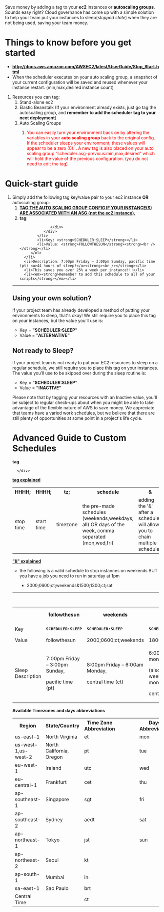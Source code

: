 <div id="main-content" class="wiki-content">
   <p style="text-align: left;">Save money by adding a tag to your <strong>ec2</strong> instances or <span style="color: rgb(0,0,0);"><strong>autoscaling groups</strong></span>. Sounds easy right? Cloud governance has come up with a simple solution to help your team put your instances to sleep(<em>stopped</em> <em>state</em>) when they are not being used, saving your team money.</p>
   <p style="text-align: left;">
   <div class="toc-macro client-side-toc-macro " data-headerelements="H1,H2,H3,H4,H5,H6,H7"></div>
   </p>
   <h1 style="text-align: left;" id="CostOptimization:SleepSchedule-EC2-Thingstoknowbeforeyougetstarted">Things to know before you get started</h1>
   <ul>
      <li style="text-align: left;"><strong><a href="http://docs.aws.amazon.com/AWSEC2/latest/UserGuide/Stop_Start.html" class="external-link" rel="nofollow">http://docs.aws.amazon.com/AWSEC2/latest/UserGuide/Stop_Start.html</a></strong></li>
      <li style="text-align: left;">When the scheduler executes on your auto scaling group, a snapshot of your current configuration will be saved and reused whenever your instance restart. (min,max,desired instance count)</li>
   </ul>
   <ol>
      <li style="text-align: left;">
         Resources you can tag:
         <ol>
            <li style="text-align: left;">Stand-alone ec2</li>
            <li style="text-align: left;">Elastic Beanstalk (If your environment already exists, just go tag the autoscaling group, and <strong>remember to add the scheduler tag to your next deployment</strong>)</li>
            <li style="text-align: left;">
               Auto Scaling Groups<br />
               <ol>
                  <li style="text-align: left;">
                     <p><span style="color: rgb(255,0,0);">You can easily turn your environment back on by altering the variables in your <strong>auto scaling group</strong> back to the original config. If the scheduler sleeps your environment, these values will appear to be a zero (0)… A new tag is also placed on your auto scaling group “scheduler:asg-previous:min,max,desired” which will hold the value of the previous configuration. (you do not need to edit the tag)</span></p>
                  </li>
               </ol>
            </li>
         </ol>
      </li>
   </ol>
   <p style="text-align: left;"> </p>
   <h1 id="CostOptimization:SleepSchedule-EC2-Quick-startguide"><strong>Quick-start guide</strong></h1>
   <ol>
      <li>
         Simply add the following tag key/value pair to your ec2 instance <strong>OR</strong> autoscaling group:
         <ol>
            <li><strong><u>TAG THE AUTO SCALING GROUP CONFIG IF YOUR INSTANCE(S) ARE ASSOCIATED WITH AN ASG (not the ec2 instance).</u></strong></li>
            <li>
               <div class="code panel pdl" style="border-width: 1px;">
                  <div class="codeHeader panelHeader pdl" style="border-bottom-width: 1px;"><b>tag</b></div>
                  <div class="codeContent panelContent pdl">
                    
                  </div>
               </div>
            </li>
            <li>Key: <strong>SCHEDULER:SLEEP</strong></li>
            <li>Value: <strong>FOLLOWTHESUN</strong><strong><br /></strong></li>
         </ol>
      </li>
      <li>Description: 7:00pm Friday – 3:00pm Sunday, pacific time (pt) <u>44 hours of sleep!</u><strong><br /></strong></li>
      <li>This saves you over 25% a week per instance!!!</li>
      <li><em><strong>Remember to add this schedule to all of your scripts</strong></em></li>
   </ol>
   <p> </p>
   <hr />
   <h2 id="CostOptimization:SleepSchedule-EC2-Usingyourownsolution?">Using your own solution?</h2>
   <p>If your project team has already developed a method of putting your environments to sleep, that's okay!  We still require you to place this tag on your instances, but the value you'll use is:</p>
   <ul>
      <li>Key = <strong>&quot;SCHEDULER:SLEEP&quot;</strong></li>
      <li>Value = <strong>&quot;ALTERNATIVE&quot;</strong></li>
   </ul>
   <p> </p>
   <h2 id="CostOptimization:SleepSchedule-EC2-NotreadytoSleep?">Not ready to Sleep?</h2>
   <p>If your project team is not ready to put your EC2 resources to sleep on a regular schedule, we still require you to place this tag on your instances. The value you'll use to be skipped over during the sleep routine is:</p>
   <ul>
      <li>Key = <strong>&quot;SCHEDULER:SLEEP&quot;</strong></li>
      <li>Value = <strong>&quot;INACTIVE&quot;</strong></li>
   </ul>
   <p>Please note that by tagging your resources with an Inactive value, you'll be subject to regular check-ups about when you might be able to take advantage of the flexible nature of AWS to save money.  We appreciate that teams have a varied work schedules, but we believe that there are still plenty of opportunities at some point in a project's life cycle.</p>
   <p> </p>
   <h1 id="CostOptimization:SleepSchedule-EC2-AdvancedGuidetoCustomSchedules"><strong>Advanced Guide to Custom Schedules</strong></h1>
   <div class="code panel pdl" style="border-width: 1px;">
      <div class="codeHeader panelHeader pdl" style="border-bottom-width: 1px;"><b>tag</b></div>
      <div class="codeContent panelContent pdl">
        
      </div>
   </div>
   <p><u><strong>tag explained</strong></u></p>
   <div class="table-wrap">
      <table class="confluenceTable">
         <tbody>
            <tr>
               <th class="confluenceTh">HHHH;</th>
               <th class="confluenceTh">HHHH;</th>
               <th class="confluenceTh">tz;</th>
               <th class="confluenceTh">schedule</th>
               <th colspan="1" class="confluenceTh">&amp;</th>
            </tr>
            <tr>
               <td colspan="1" class="confluenceTd">stop time</td>
               <td colspan="1" class="confluenceTd">start time</td>
               <td colspan="1" class="confluenceTd">timezone</td>
               <td colspan="1" class="confluenceTd">the pre-made schedules (weekends,weekdays, all) OR days of the week, comma separated (mon,wed,fri)</td>
               <td colspan="1" class="confluenceTd">adding the '&amp;' after a schedule will allow you to chain multiple schedules</td>
            </tr>
         </tbody>
      </table>
   </div>
   <p><u><strong>&quot;&amp;&quot; explained</strong></u></p>
   <ul>
      <li>the following is a valid schedule to stop instances on weekends BUT you have a job you need to run in saturday at 1pm</li>
   </ul>
   <ul>
      <li style="list-style-type: none;background-image: none;">
         <ul>
            <li>2000;0600;ct;weekends&amp;1500;1300;ct;sat</li>
         </ul>
      </li>
   </ul>
   <hr />
   <p><strong><u><br /></u></strong></p>
   <div class="table-wrap">
      <table class="confluenceTable">
         <tbody>
            <tr>
               <th colspan="1" class="confluenceTh"> </th>
               <th class="confluenceTh">followthesun</th>
               <th class="confluenceTh">weekends</th>
               <th class="confluenceTh">weekdays</th>
               <th class="confluenceTh">all</th>
               <th colspan="1" class="confluenceTh">(specific days of the week)</th>
            </tr>
            <tr>
               <td colspan="1" class="confluenceTd">Key</td>
               <td class="confluenceTd">
                  <pre><strong>SCHEDULER:SLEEP</strong></pre>
               </td>
               <td class="confluenceTd">
                  <pre><strong>SCHEDULER:SLEEP</strong></pre>
               </td>
               <td class="confluenceTd">
                  <pre><strong>SCHEDULER:SLEEP</strong></pre>
               </td>
               <td class="confluenceTd">
                  <pre><strong>SCHEDULER:SLEEP</strong></pre>
               </td>
               <td colspan="1" class="confluenceTd">
                  <pre><strong>SCHEDULER:SLEEP</strong></pre>
               </td>
            </tr>
            <tr>
               <td colspan="1" class="confluenceTd">Value</td>
               <td class="confluenceTd">followthesun</td>
               <td class="confluenceTd">2000;0600;ct;weekends</td>
               <td class="confluenceTd">1800;0600;ct;weekdays</td>
               <td class="confluenceTd">2000;0600;ct;all</td>
               <td colspan="1" class="confluenceTd"><span>2000;0600;ct;mon,wed,fri</span></td>
            </tr>
            <tr>
               <td colspan="1" class="confluenceTd">Sleep<br />Description</td>
               <td colspan="1" class="confluenceTd">
                  <p>7:00pm Friday – 3:00pm Sunday,</p>
                  <p>pacific time (pt)</p>
               </td>
               <td colspan="1" class="confluenceTd">
                  <p>8:00pm Friday – 6:00am Monday,</p>
                  <p>central time (ct)</p>
               </td>
               <td colspan="1" class="confluenceTd">
                  <p>6:00pm – 6:00am mon,tue,wed,thu,fri,</p>
                  <p>(also sleeps the weekend until 6am monday)</p>
                  <p>central time (ct)</p>
               </td>
               <td colspan="1" class="confluenceTd">
                  <p>8:00pm – 6:00am everyday</p>
                  <p><span>central time (ct)</span></p>
               </td>
               <td colspan="1" class="confluenceTd">
                  <p>8:00pm – 6:00am Monday, Wednesday, Friday</p>
                  <p>central time (ct)</p>
               </td>
            </tr>
         </tbody>
      </table>
   </div>
   <p> </p>
   <p><strong>Available Timezones and days abbreviations</strong></p>
   <div class="table-wrap">
      <table class="confluenceTable">
         <tbody>
            <tr>
               <th class="confluenceTh">Region</th>
               <th colspan="1" class="confluenceTh">State/Country</th>
               <th class="confluenceTh">Time Zone Abbreviation</th>
               <th colspan="1" class="confluenceTh"> </th>
               <th colspan="1" class="confluenceTh"> </th>
               <th colspan="1" class="confluenceTh"> </th>
               <th colspan="1" class="confluenceTh"> </th>
               <th colspan="1" class="confluenceTh">Days <span>Abbreviation</span></th>
            </tr>
            <tr>
               <td colspan="1" class="confluenceTd">us-east-1</td>
               <td colspan="1" class="confluenceTd">North Virginia</td>
               <td colspan="1" class="confluenceTd">et</td>
               <td colspan="1" class="confluenceTd"> </td>
               <td colspan="1" class="confluenceTd"> </td>
               <td colspan="1" class="confluenceTd"> </td>
               <td colspan="1" class="confluenceTd"> </td>
               <td colspan="1" class="confluenceTd">mon</td>
            </tr>
            <tr>
               <td colspan="1" class="confluenceTd">us-west-1,us-west-2</td>
               <td colspan="1" class="confluenceTd">North California, Oregon</td>
               <td colspan="1" class="confluenceTd">pt</td>
               <td colspan="1" class="confluenceTd"> </td>
               <td colspan="1" class="confluenceTd"> </td>
               <td colspan="1" class="confluenceTd"> </td>
               <td colspan="1" class="confluenceTd"> </td>
               <td colspan="1" class="confluenceTd">tue</td>
            </tr>
            <tr>
               <td colspan="1" class="confluenceTd">eu-west-1</td>
               <td colspan="1" class="confluenceTd">Ireland</td>
               <td colspan="1" class="confluenceTd">utc</td>
               <td colspan="1" class="confluenceTd"> </td>
               <td colspan="1" class="confluenceTd"> </td>
               <td colspan="1" class="confluenceTd"> </td>
               <td colspan="1" class="confluenceTd"> </td>
               <td colspan="1" class="confluenceTd">wed</td>
            </tr>
            <tr>
               <td colspan="1" class="confluenceTd">eu-central-1</td>
               <td colspan="1" class="confluenceTd">Frankfurt</td>
               <td colspan="1" class="confluenceTd">cet</td>
               <td colspan="1" class="confluenceTd"> </td>
               <td colspan="1" class="confluenceTd"> </td>
               <td colspan="1" class="confluenceTd"> </td>
               <td colspan="1" class="confluenceTd"> </td>
               <td colspan="1" class="confluenceTd">thu</td>
            </tr>
            <tr>
               <td colspan="1" class="confluenceTd">ap-southeast-1</td>
               <td colspan="1" class="confluenceTd">Singapore</td>
               <td colspan="1" class="confluenceTd">sgt</td>
               <td colspan="1" class="confluenceTd"> </td>
               <td colspan="1" class="confluenceTd"> </td>
               <td colspan="1" class="confluenceTd"> </td>
               <td colspan="1" class="confluenceTd"> </td>
               <td colspan="1" class="confluenceTd">fri</td>
            </tr>
            <tr>
               <td colspan="1" class="confluenceTd">ap-southeast-2</td>
               <td colspan="1" class="confluenceTd">Sydney</td>
               <td colspan="1" class="confluenceTd">aedt</td>
               <td colspan="1" class="confluenceTd"> </td>
               <td colspan="1" class="confluenceTd"> </td>
               <td colspan="1" class="confluenceTd"> </td>
               <td colspan="1" class="confluenceTd"> </td>
               <td colspan="1" class="confluenceTd">sat</td>
            </tr>
            <tr>
               <td colspan="1" class="confluenceTd"><span>ap-northeast-1</span></td>
               <td colspan="1" class="confluenceTd">Tokyo</td>
               <td colspan="1" class="confluenceTd">jst</td>
               <td colspan="1" class="confluenceTd"> </td>
               <td colspan="1" class="confluenceTd"> </td>
               <td colspan="1" class="confluenceTd"> </td>
               <td colspan="1" class="confluenceTd"> </td>
               <td colspan="1" class="confluenceTd">sun</td>
            </tr>
            <tr>
               <td colspan="1" class="confluenceTd">ap-northeast-2</td>
               <td colspan="1" class="confluenceTd">Seoul</td>
               <td colspan="1" class="confluenceTd">kt</td>
               <td colspan="1" class="confluenceTd"> </td>
               <td colspan="1" class="confluenceTd"> </td>
               <td colspan="1" class="confluenceTd"> </td>
               <td colspan="1" class="confluenceTd"> </td>
               <td colspan="1" class="confluenceTd"> </td>
            </tr>
            <tr>
               <td colspan="1" class="confluenceTd">ap-south-1</td>
               <td colspan="1" class="confluenceTd">Mumbai</td>
               <td colspan="1" class="confluenceTd">in</td>
               <td colspan="1" class="confluenceTd"> </td>
               <td colspan="1" class="confluenceTd"> </td>
               <td colspan="1" class="confluenceTd"> </td>
               <td colspan="1" class="confluenceTd"> </td>
               <td colspan="1" class="confluenceTd"> </td>
            </tr>
            <tr>
               <td colspan="1" class="confluenceTd">sa-east-1</td>
               <td colspan="1" class="confluenceTd">Sao Paulo</td>
               <td colspan="1" class="confluenceTd">brt</td>
               <td colspan="1" class="confluenceTd"> </td>
               <td colspan="1" class="confluenceTd"> </td>
               <td colspan="1" class="confluenceTd"> </td>
               <td colspan="1" class="confluenceTd"> </td>
               <td colspan="1" class="confluenceTd"> </td>
            </tr>
            <tr>
               <td colspan="1" class="confluenceTd">Central Time</td>
               <td colspan="1" class="confluenceTd"> </td>
               <td colspan="1" class="confluenceTd">ct</td>
               <td colspan="1" class="confluenceTd"> </td>
               <td colspan="1" class="confluenceTd"> </td>
               <td colspan="1" class="confluenceTd"> </td>
               <td colspan="1" class="confluenceTd"> </td>
               <td colspan="1" class="confluenceTd"> </td>
            </tr>
         </tbody>
      </table>
   </div>
   <p> </p>
   <p> </p>
   <p><strong><br /></strong></p>
   <p><strong><u><br /></u></strong></p>
   <p> </p>
</div>